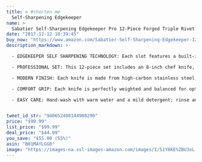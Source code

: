 ```yaml
---
title: > #shorten me
  Self-Sharpening Edgekeeper
name: >
  Sabatier Self-Sharpening Edgekeeper Pro 12-Piece Forged Triple Rivet Knife Block Set
date: "2017-12-12 18:39:45"
buy_now: "https://www.amazon.com/Sabatier-Self-Sharpening-Edgekeeper-12-Piece-Forged/dp/B01MAYLGG0?SubscriptionId=AKIAIA5RBQIWQVTCUEUQ&tag=coldcutdeals-20&linkCode=xm2&camp=2025&creative=165953&creativeASIN=B01MAYLGG0"
description_markdown: >-

  - EDGEKEEPER SELF SHARPENING TECHNOLOGY: Each slot features a built-in knife sharpener that automatically hone the cutlery every time the knives are removed or placed back in to the block (except steak knife slots)

  - PROFESSIONAL SET: This 12-piece set includes an 8-inch chef knife, 8-inch slicer knife, 5-inch chef knife with kullens, 4.5-inch fine edge utility, 3.5-inch paring knife, (6) 4.5-inch steak knives and a storage block

  - MODERN FINISH: Each knife is made from high-carbon stainless steel, making the blade stain and corrosion resistant. Each stainless steel handle features an attractive satin finish; making them durable and sanitary.

  - COMFORT GRIP: Each knife is perfectly weighted and balanced for optimal control. Each handle is ergonomically designed for comfortable grip.

  - EASY CARE: Hand-wash with warm water and a mild detergent; rinse and dry immediately.


tweet_id_str: "940652408144908290"
price: "$99.99"
list_price: "$99.99"
deal_price: "$44.99"
you_save: "$55.00 (55%)"
asin: "B01MAYLGG0"
image: "https://images-na.ssl-images-amazon.com/images/I/51Y8KE%2BU3oL.jpg"
---
```



